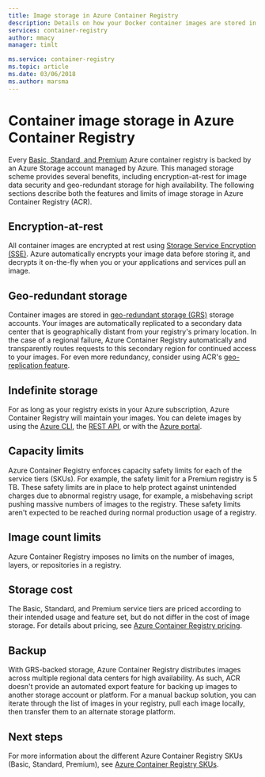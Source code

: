 ```yaml
---
title: Image storage in Azure Container Registry
description: Details on how your Docker container images are stored in Azure Container Registry, including security, redundancy, and capacity.
services: container-registry
author: mmacy
manager: timlt

ms.service: container-registry
ms.topic: article
ms.date: 03/06/2018
ms.author: marsma
---
```


# Container image storage in Azure Container Registry

Every [Basic, Standard, and Premium](container-registry-skus.md) Azure container registry is backed by an Azure Storage account managed by Azure. This managed storage scheme provides several benefits, including encryption-at-rest for image data security and geo-redundant storage for high availability. The following sections describe both the features and limits of image storage in Azure Container Registry (ACR).

## Encryption-at-rest

All container images are encrypted at rest using [Storage Service Encryption (SSE)](../storage/common/storage-service-encryption.md). Azure automatically encrypts your image data before storing it, and decrypts it on-the-fly when you or your applications and services pull an image.

## Geo-redundant storage

Container images are stored in [geo-redundant storage (GRS)](../storage/common/storage-redundancy.md#geo-redundant-storage) storage accounts. Your images are automatically replicated to a secondary data center that is geographically distant from your registry's primary location. In the case of a regional failure, Azure Container Registry automatically and transparently routes requests to this secondary region for continued access to your images. For even more redundancy, consider using ACR's [geo-replication feature](container-registry-geo-replication.md).

## Indefinite storage

For as long as your registry exists in your Azure subscription, Azure Container Registry will maintain your images. You can delete images by using the [Azure CLI](/cli/azure/acr), the [REST API](/rest/api/containerregistry/), or with the [Azure portal][portal].

## Capacity limits

Azure Container Registry enforces capacity safety limits for each of the service tiers (SKUs). For example, the safety limit for a Premium registry is 5 TB. These safety limits are in place to help protect against unintended charges due to abnormal registry usage, for example, a misbehaving script pushing massive numbers of images to the registry. These safety limits aren't expected to be reached during normal production usage of a registry.

## Image count limits

Azure Container Registry imposes no limits on the number of images, layers, or repositories in a registry.

## Storage cost

The Basic, Standard, and Premium service tiers are priced according to their intended usage and feature set, but do not differ in the cost of image storage. For details about pricing, see [Azure Container Registry pricing][pricing].

## Backup

With GRS-backed storage, Azure Container Registry distributes images across multiple regional data centers for high availability. As such, ACR doesn't provide an automated export feature for backing up images to another storage account or platform. For a manual backup solution, you can iterate through the list of images in your registry, pull each image locally, then transfer them to an alternate storage platform.

## Next steps

For more information about the different Azure Container Registry SKUs (Basic, Standard, Premium), see [Azure Container Registry SKUs](container-registry-skus.md).

<!-- IMAGES -->

<!-- LINKS - External -->
[portal]: https://portal.azure.com
[pricing]: http://aka.ms/acr/pricing

<!-- LINKS - Internal -->
